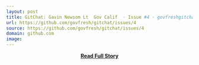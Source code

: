 ```yaml
---
layout: post
title: GitChat: Gavin Newsom Lt  Gov Calif  · Issue #4 · govfreshgitchat · GitHub
url: https://github.com/govfresh/gitchat/issues/4
source: https://github.com/govfresh/gitchat/issues/4
domain: github.com
image: 
---
```


<p></p>
<center><p><a href="https://github.com/govfresh/gitchat/issues/4" style='padding:25px; font-sze:18px; font-weight: bold;'>Read Full Story</a></p></center>

